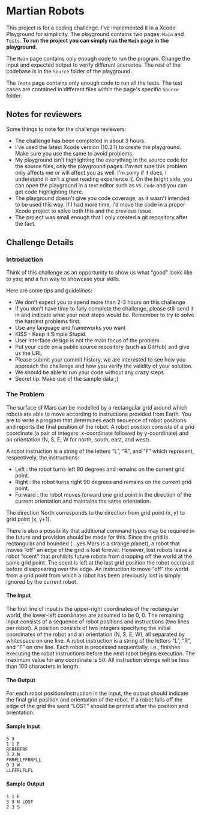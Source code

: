 # Martian Robots

This project is for a coding challenge. I've implemented it in a Xcode Playground for simplicity. The playground contains two pages: `Main` and `Tests`. **To run the project you can simply run the `Main` page in the playground**.

The `Main` page contains only enough code to run the program. Change the input and expected output to verify different scenarios. The rest of the codebase is in the `Source` folder of the playground.

The `Tests` page contains only enough code to run all the tests. The test cases are contained in different files within the page's specific `Source` folder.

## Notes for reviewers

Some things to note for the challenge reviewers:

- The challenge has been completed in about 3 hours.
- I've used the latest Xcode version (10.2.1) to create the playground. Make sure you use the same to avoid problems.
- My playground isn't highlighting the everything in the source code for the source files, only the playground pages. I'm not sure this problem only affects me or will affect you as well. I'm sorry if it does, I understand it isn't a great reading experience :(. On the bright side, you can open the playground in a text editor such as `VS Code` and you can get code highlighting there.
- The playground doesn't give you code coverage, as it wasn't intended to be used this way. If I had more time, I'd move the code in a proper Xcode project to solve both this and the previous issue.
- The project was small enough that I only created a git repository after the fact.

## Challenge Details

### Introduction

Think of this challenge as an opportunity to show us what “good” looks like to you; and a fun way to showcase your skills.

Here are some tips and guidelines:

- We don’t expect you to spend more than 2-3 hours on this challenge
- If you don’t have time to fully complete the challenge, please still send it in and
  indicate what your next steps would be. Remember to try to solve the hardest
  problems first.
- Use any language and frameworks you want
- KISS - Keep it Simple Stupid.
- User interface design is not the main focus of the problem
- Put your code on a public source repository (such as GitHub) and give us the URL
- Please submit your commit history, we are interested to see how you approach the
  challenge and how you verify the validity of your solution.
- We should be able to run your code without any crazy steps
- Secret tip: Make use of the sample data ;)

### The Problem

The surface of Mars can be modelled by a rectangular grid around which robots are able to move according to instructions provided from Earth. You are to write a program that determines each sequence of robot positions and reports the final position of the robot.
A robot position consists of a grid coordinate (a pair of integers: x-coordinate followed by y-coordinate) and an orientation (N, S, E, W for north, south, east, and west).

A robot instruction is a string of the letters “L”, “R”, and “F” which represent, respectively, the instructions:

- Left : the robot turns left 90 degrees and remains on the current grid point.
- Right : the robot turns right 90 degrees and remains on the current grid point.
- Forward : the robot moves forward one grid point in the direction of the current orientation and maintains the same orientation.

The direction North corresponds to the direction from grid point (x, y) to grid point (x, y+1).

There is also a possibility that additional command types may be required in the future and provision should be made for this.
Since the grid is rectangular and bounded (...yes Mars is a strange planet), a robot that moves “off” an edge of the grid is lost forever. However, lost robots leave a robot “scent” that prohibits future robots from dropping off the world at the same grid point. The scent is left at the last grid position the robot occupied before disappearing over the edge. An instruction to move “off” the world from a grid point from which a robot has been previously lost is simply ignored by the current robot.

#### The Input

The first line of input is the upper-right coordinates of the rectangular world, the lower-left coordinates are assumed to be 0, 0.
The remaining input consists of a sequence of robot positions and instructions (two lines per robot). A position consists of two integers specifying the initial coordinates of the robot and an orientation (N, S, E, W), all separated by whitespace on one line. A robot instruction is a string of the letters “L”, “R”, and “F” on one line.
Each robot is processed sequentially, i.e., finishes executing the robot instructions before the next robot begins execution.
The maximum value for any coordinate is 50.
All instruction strings will be less than 100 characters in length.

#### The Output

For each robot position/instruction in the input, the output should indicate the final grid position and orientation of the robot. If a robot falls off the edge of the grid the word “LOST” should be printed after the position and orientation.

#### Sample Input

```
5 3
1 1 E
RFRFRFRF
3 2 N
FRRFLLFFRRFLL
0 3 W
LLFFFLFLFL
```

#### Sample Output

```
1 1 E
3 3 N LOST
2 3 S
```
